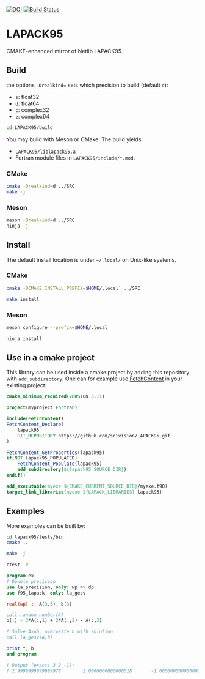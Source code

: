 [![DOI](https://zenodo.org/badge/162024736.svg)](https://zenodo.org/badge/latestdoi/162024736)
[![Build Status](https://travis-ci.com/scivision/LAPACK95.svg?branch=master)](https://travis-ci.com/scivision/LAPACK95)

# LAPACK95
CMAKE-enhanced mirror of Netlib LAPACK95.


## Build

the options `-Drealkind=` sets which precision to build (default `d`):

* `s`: float32
* `d`: float64
* `c`: complex32
* `z`: complex64

```sh
cd LAPACK95/build
```

You may build with Meson or CMake.
The build yields:

* `LAPACK95/liblapack95.a`
* Fortran module files in `LAPACK95/include/*.mod`.

### CMake

```sh
cmake -Drealkind=d ../SRC
make -j
```

### Meson

```sh
meson -Drealkind=d ../SRC
ninja -j
```


## Install
The default install location is under `~/.local/` on Unix-like systems.


### CMake

```sh
cmake -DCMAKE_INSTALL_PREFIX=$HOME/.local` ../SRC

make install
```

### Meson

```sh
meson configure --prefix=$HOME/.local

ninja install
```


## Use in a cmake project
This library can be used inside a cmake project by adding this repository with `add_subdirectory`. 
One can for example use 
[FetchContent](https://cmake.org/cmake/help/latest/module/FetchContent.html) in your existing project:
```cmake
cmake_minimum_required(VERSION 3.11)

project(myproject Fortran)

include(FetchContent)
FetchContent_Declare(
    lapack95
    GIT_REPOSITORY https://github.com/scivision/LAPACK95.git
)

FetchContent_GetProperties(lapack95)
if(NOT lapack95_POPULATED)
    FetchContent_Populate(lapack95)
    add_subdirectory(${lapack95_SOURCE_DIR})
endif()

add_executable(myexe ${CMAKE_CURRENT_SOURCE_DIR}/myexe.f90)
target_link_libraries(myexe ${LAPACK_LIBRARIES} lapack95)

```

## Examples

More examples can be built by:
```sh
cd lapack95/tests/bin
cmake ..

make -j

ctest -V
```

```fortran
program ex
! Double precision
use la_precision, only: wp => dp
use f95_lapack, only: la_gesv

real(wp) :: A(3,3), b(3)

call random_number(A)
b(:) = 3*A(:,1) + 2*A(:,2) - A(:,3)

! Solve Ax=b, overwrite b with solution
call la_gesv(A,b)

print *, b
end program

! Output (exact: 3 2 -1):
! 2.9999999999999978        2.0000000000000018       -1.0000000000000004
```
